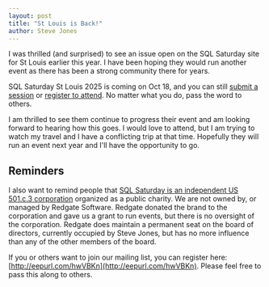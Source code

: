 ```yaml
---
layout: post
title: "St Louis is Back!"
author: Steve Jones
---
```

I was thrilled (and surprised) to see an issue open on the SQL Saturday site for St Louis earlier this year. I have been hoping they would run another event as there has been a strong community there for years.

SQL Saturday St Louis 2025 is coming on Oct 18, and you can still <a href="">submit a session</a> or <a href="">register to attend</a>. No matter what you do, pass the word to others.

I am thrilled to see them continue to progress their event and am looking forward to hearing how this goes. I would love to attend, but I am trying to watch my travel and I have a conflicting trip at that time. Hopefully they will run an event next year and I'll have the opportunity to go.

## Reminders

I also want to remind people that [SQL Saturday is an independent US 501.c.3 corporation](https://blog.sqlsaturday.com/2021-11-18-nonprofit/) organized as a public charity. We are not owned by, or managed by Redgate Software. Redgate donated the brand to the corporation and gave us a grant to run events, but there is no oversight of the corporation. Redgate does maintain a permanent seat on the board of directors, currently occupied by Steve Jones, but has no more influence than any of the other members of the board.

If you or others want to join our mailing list, you can register here: [http://eepurl.com/hwVBKn](http://eepurl.com/hwVBKn). Please feel free to pass this along to others.